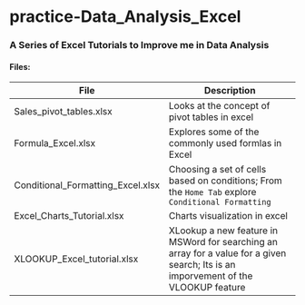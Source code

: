 # practice-Data_Analysis_Excel
### A Series of Excel Tutorials to Improve me in Data Analysis 
#### Files:
| File | Description |
| ---- | ---- |
| Sales_pivot_tables.xlsx | Looks at the concept of pivot tables in excel |
| Formula_Excel.xlsx | Explores some of the commonly used formlas in Excel |
| Conditional_Formatting_Excel.xlsx | Choosing a set of cells based on conditions; From the ```Home Tab``` explore ```Conditional Formatting``` |
| Excel_Charts_Tutorial.xlsx | Charts visualization in excel |
| XLOOKUP_Excel_tutorial.xlsx | XLookup a new feature in MSWord for searching an array for a value for a given search; Its is an imporvement of the VLOOKUP feature |